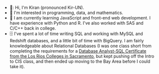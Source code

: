 - 👋: Hi, I'm Kiran (pronounced Kir-UN).
- 👀 I'm interested in programming, data, and mathematics.
- 🌱 I am currently learning JavaScript and front-end web development. I have experience with Python and R. I've also worked with SAS and C/C++ back in college.
- :file_cabinet: I've spent a lot of time writing SQL and working with MySQL and Redshift databases, and a little bit of time with BigQuery. I am fairly knowledgeable about Relational Databases (I was one class short from completing the requirements for a [Database Analyst-SQL Certificate from the Los Rios Colleges in Sacramento](https://crc.losrios.edu/academics/programs-and-majors/computer-information-science), but kept pushing off the Intro to CIS class, and then ended up moving to the Bay Area before I could take it).

<!---
kiranbanger/kiranbanger is a ✨ special ✨ repository because its `README.md` (this file) appears on your GitHub profile.
You can click the Preview link to take a look at your changes.
--->


